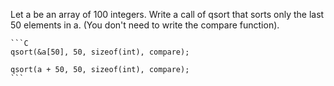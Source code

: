 Let a be an array of 100 integers. Write a call of qsort that sorts only the last 50 elements in a. (You don't need to write the compare function).

    ```C
    qsort(&a[50], 50, sizeof(int), compare);

    qsort(a + 50, 50, sizeof(int), compare);
    ```
